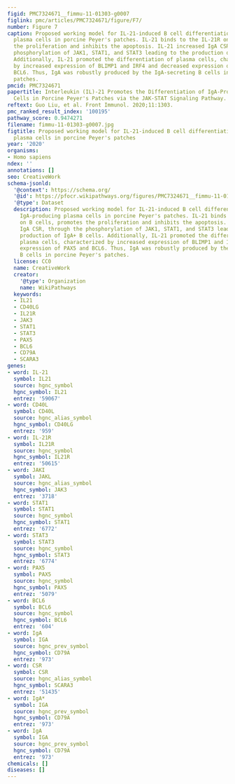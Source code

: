 ```yaml
---
figid: PMC7324671__fimmu-11-01303-g0007
figlink: pmc/articles/PMC7324671/figure/F7/
number: Figure 7
caption: Proposed working model for IL-21-induced B cell differentiation and IgA-producing
  plasma cells in porcine Peyer's patches. IL-21 binds to the IL-21R on B cells, promotes
  the proliferation and inhibits the apoptosis. IL-21 increased IgA CSR, through the
  phosphorylation of JAK1, STAT1, and STAT3 leading to the production of IgA+ B cells.
  Additionally, IL-21 promoted the differentiation of plasma cells, characterized
  by increased expression of BLIMP1 and IRF4 and decreased expression of PAX5 and
  BCL6. Thus, IgA was robustly produced by the IgA-secreting B cells in porcine Peyer's
  patches.
pmcid: PMC7324671
papertitle: Interleukin (IL)-21 Promotes the Differentiation of IgA-Producing Plasma
  Cells in Porcine Peyer's Patches via the JAK-STAT Signaling Pathway.
reftext: Guo Liu, et al. Front Immunol. 2020;11:1303.
pmc_ranked_result_index: '100195'
pathway_score: 0.9474271
filename: fimmu-11-01303-g0007.jpg
figtitle: Proposed working model for IL-21-induced B cell differentiation and IgA-producing
  plasma cells in porcine Peyer's patches
year: '2020'
organisms:
- Homo sapiens
ndex: ''
annotations: []
seo: CreativeWork
schema-jsonld:
  '@context': https://schema.org/
  '@id': https://pfocr.wikipathways.org/figures/PMC7324671__fimmu-11-01303-g0007.html
  '@type': Dataset
  description: Proposed working model for IL-21-induced B cell differentiation and
    IgA-producing plasma cells in porcine Peyer's patches. IL-21 binds to the IL-21R
    on B cells, promotes the proliferation and inhibits the apoptosis. IL-21 increased
    IgA CSR, through the phosphorylation of JAK1, STAT1, and STAT3 leading to the
    production of IgA+ B cells. Additionally, IL-21 promoted the differentiation of
    plasma cells, characterized by increased expression of BLIMP1 and IRF4 and decreased
    expression of PAX5 and BCL6. Thus, IgA was robustly produced by the IgA-secreting
    B cells in porcine Peyer's patches.
  license: CC0
  name: CreativeWork
  creator:
    '@type': Organization
    name: WikiPathways
  keywords:
  - IL21
  - CD40LG
  - IL21R
  - JAK3
  - STAT1
  - STAT3
  - PAX5
  - BCL6
  - CD79A
  - SCARA3
genes:
- word: IL-21
  symbol: IL21
  source: hgnc_symbol
  hgnc_symbol: IL21
  entrez: '59067'
- word: CD40L
  symbol: CD40L
  source: hgnc_alias_symbol
  hgnc_symbol: CD40LG
  entrez: '959'
- word: IL-21R
  symbol: IL21R
  source: hgnc_symbol
  hgnc_symbol: IL21R
  entrez: '50615'
- word: JAKI
  symbol: JAKL
  source: hgnc_alias_symbol
  hgnc_symbol: JAK3
  entrez: '3718'
- word: STAT1
  symbol: STAT1
  source: hgnc_symbol
  hgnc_symbol: STAT1
  entrez: '6772'
- word: STAT3
  symbol: STAT3
  source: hgnc_symbol
  hgnc_symbol: STAT3
  entrez: '6774'
- word: PAX5
  symbol: PAX5
  source: hgnc_symbol
  hgnc_symbol: PAX5
  entrez: '5079'
- word: BCL6
  symbol: BCL6
  source: hgnc_symbol
  hgnc_symbol: BCL6
  entrez: '604'
- word: IgA
  symbol: IGA
  source: hgnc_prev_symbol
  hgnc_symbol: CD79A
  entrez: '973'
- word: CSR
  symbol: CSR
  source: hgnc_alias_symbol
  hgnc_symbol: SCARA3
  entrez: '51435'
- word: IgA*
  symbol: IGA
  source: hgnc_prev_symbol
  hgnc_symbol: CD79A
  entrez: '973'
- word: IgA
  symbol: IGA
  source: hgnc_prev_symbol
  hgnc_symbol: CD79A
  entrez: '973'
chemicals: []
diseases: []
---
```

